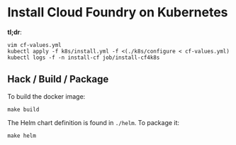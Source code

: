 Install Cloud Foundry on Kubernetes
===================================

**tl;dr**:

```
vim cf-values.yml
kubectl apply -f k8s/install.yml -f <(./k8s/configure < cf-values.yml)
kubectl logs -f -n install-cf job/install-cf4k8s
```

Hack / Build / Package
----------------------

To build the docker image:

```
make build
```

The Helm chart definition is found in `./helm`.  To package it:

```
make helm
```
